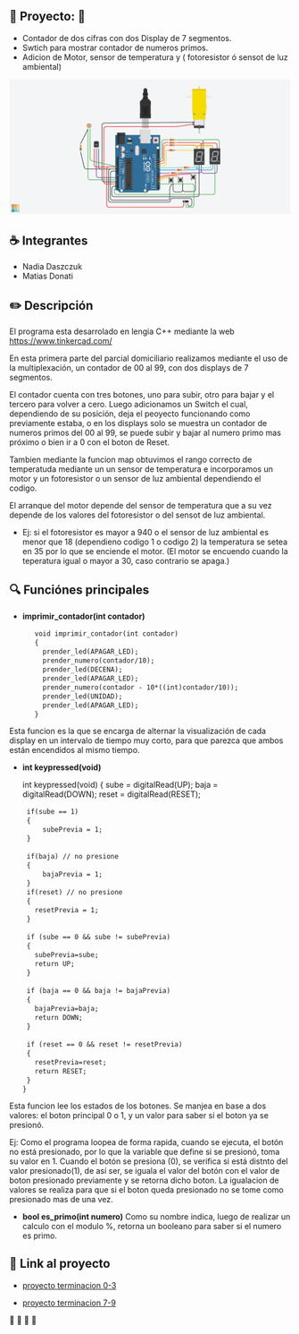 ## :rocket: Proyecto: :rocket:
 - Contador de dos cifras con dos Display de 7 segmentos.
 - Swtich para mostrar contador de numeros primos.
 - Adicion de Motor, sensor de temperatura y ( fotoresistor ó sensot de luz ambiental)

![Tinkercad](./imgs/img.png)

## :coffee: Integrantes
- Nadia Daszczuk
- Matias Donati

## :pencil2: Descripción
El programa esta desarrolado en lengia C++ mediante la web https://www.tinkercad.com/

En esta primera parte del parcial domiciliario realizamos mediante el uso de la multiplexación, un contador de 00 al 99, con dos displays de 7 segmentos.

El contador cuenta con tres botones, uno para subir, otro para bajar y el tercero para volver a cero.
Luego adicionamos un Switch el cual, dependiendo de su posición, deja el peoyecto funcionando como previamente estaba, o en los displays solo se muestra un contador de numeros primos del 00 al 99, se puede subir y bajar al numero primo mas próximo o bien ir a 0 con el boton de Reset.

Tambien mediante la funcion map obtuvimos el rango correcto de temperatuda mediante un un sensor de temperatura e incorporamos un motor y un fotoresistor o un sensor de luz ambiental dependiendo el codigo.

El arranque del motor depende del sensor de temperatura que a su vez depende de los valores del fotoresistor o del sensot de luz ambiental.

 - Ej: si el fotoresistor es mayor a 940 o el sensor de luz ambiental es menor que 18 (dependieno codigo 1 o codigo 2) la temperatura se setea en 35 por lo que se enciende el motor. (El motor se encuendo cuando la teperatura igual o mayor a 30, caso contrario se apaga.)

## :mag: Funciónes principales
* **imprimir_contador(int contador)** 

         void imprimir_contador(int contador)
         {
  	       prender_led(APAGAR_LED);
	       prender_numero(contador/10);
  	       prender_led(DECENA);
  	       prender_led(APAGAR_LED);
  	       prender_numero(contador - 10*((int)contador/10));
  	       prender_led(UNIDAD);
  	       prender_led(APAGAR_LED);
         }

 Esta funcion es la que se encarga de alternar la visualización de cada display en un intervalo de tiempo muy corto,  para que parezca que ambos están encendidos al mismo tiempo.

 * **int keypressed(void)**

      int keypressed(void)
      {
        sube = digitalRead(UP);
        baja = digitalRead(DOWN);
        reset = digitalRead(RESET);

        if(sube == 1)
        {
            subePrevia = 1;
        }
        
        if(baja) // no presione
        {
            bajaPrevia = 1;
        }
        if(reset) // no presione
        {
          resetPrevia = 1;
        }
      
        if (sube == 0 && sube != subePrevia)
        {
          subePrevia=sube;
          return UP;
        }
        
        if (baja == 0 && baja != bajaPrevia)
        {
          bajaPrevia=baja;
          return DOWN;
        }
        
        if (reset == 0 && reset != resetPrevia)
        {
          resetPrevia=reset;
          return RESET;
        }
       }

 Esta funcion lee los estados de los botones. Se manjea en base a dos valores: el boton principal 0 o 1, y un valor para saber si el boton ya se presionó.


Ej: Como el programa loopea de forma rapida, cuando se ejecuta, el botón no está presionado, por lo que la variable que define si se presionó, toma su valor en 1. Cuando el botón se presiona (0), se verifica si está distnto del valor presionado(1), de así ser, se iguala el valor del botón con el valor de boton presionado previamente y se retorna dicho boton.
 La igualacion de valores se realiza para que si el boton queda presionado no se tome como presionado mas de una vez.

- **bool es_primo(int numero)**
Como su nombre indica, luego de realizar un calculo con el modulo %, retorna un booleano para saber si el numero es primo.

## :robot: Link al proyecto
- [proyecto terminacion 0-3](https://www.tinkercad.com/things/hhzmKLDNCTP-parcial-domicilaior-arduino-nadia-daszczuk-matias-donati/editel?sharecode=XlhfunB_HZDaU7JE3eJscTtCSTudx3zqby0YumbzlvU)

- [proyecto terminacion 7-9](https://www.tinkercad.com/things/41yyffxaWwO-copy-of-parcial-domicilaior-arduino-nadia-daszczuk-matias-donati/editel?sharecode=CT462ZGyd9uN4jaChU0jfaKNmfP3cf43y9_2FOy9WHI)

:raised_hands: :raised_hands: :raised_hands: :raised_hands:
